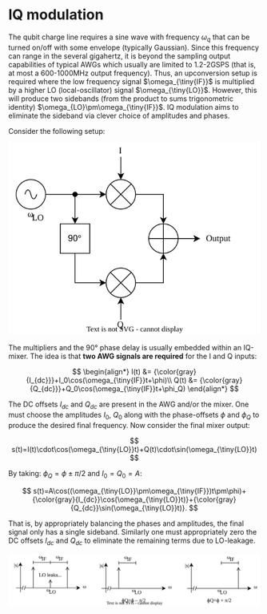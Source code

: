 # IQ modulation

The qubit charge line requires a sine wave with frequency $\omega_q$ that can be turned on/off with some envelope (typically Gaussian). Since this frequency can range in the several gigahertz, it is beyond the sampling output capabilities of typical AWGs which usually are limited to 1.2-2GSPS (that is, at most a 600-1000MHz output frequency). Thus, an upconversion setup is required where the low frequency signal $\omega_{\tiny{IF}}$ is multiplied by a higher LO (local-oscillator) signal $\omega_{\tiny{LO}}$. However, this will produce two sidebands (from the product to sums trigonometric identity) $\omega_{LO}\pm\omega_{\tiny{IF}}$. IQ modulation aims to eliminate the sideband via clever choice of amplitudes and phases.

Consider the following setup:

![My Diagram3](IQmod.drawio.svg)

The multipliers and the 90° phase delay is usually embedded within an IQ-mixer. The idea is that **two AWG signals are required** for the I and Q inputs:

$$
\begin{align*}
I(t) &= {\color{gray}{I_{dc}}}+I_0\cos(\omega_{\tiny{IF}}t+\phi)\\
Q(t) &= {\color{gray}{Q_{dc}}}+Q_0\cos(\omega_{\tiny{IF}}t+\phi_Q)
\end{align*}
$$

The DC offsets $I_{dc}$ and $Q_{dc}$ are present in the AWG and/or the mixer. One must choose the amplitudes $I_0$, $Q_0$ along with the phase-offsets $\phi$ and $\phi_Q$ to produce the desired final frequency. Now consider the final mixer output:

$$
s(t)=I(t)\cdot\cos(\omega_{\tiny{LO}}t)+Q(t)\cdot\sin(\omega_{\tiny{LO}}t)
$$

By taking: $\phi_Q=\phi\pm\pi/2$ and $I_0=Q_0=A$:

$$
s(t)=A\cos((\omega_{\tiny{LO}}\pm\omega_{\tiny{IF}})t\pm\phi)+{\color{gray}{I_{dc}}\cos(\omega_{\tiny{LO}}t)}+{\color{gray}{Q_{dc}}\sin(\omega_{\tiny{LO}}t)}.
$$

That is, by appropriately balancing the phases and amplitudes, the final signal only has a single sideband. Similarly one must appropriately zero the DC offsets $I_{dc}$ and $Q_{dc}$ to eliminate the remaining terms due to LO-leakage.


![My Diagram3](IQmodSBs.drawio.svg)

